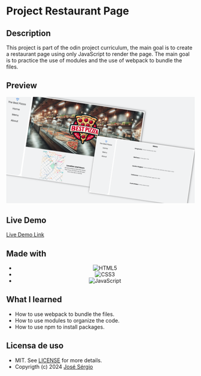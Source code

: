 # Project Restaurant Page

## Description

This project is part of the odin project curriculum, the main goal is to create a restaurant page using only JavaScript to render the page. The main goal is to practice the use of modules and the use of webpack to bundle the files.

## Preview

<div align="center">
    
   <img src="assets/preview.png" alt="Preview"/>

</div>

## Live Demo

[Live Demo Link](https://mrescappe.github.io/PROJECT-Restaurant-page/)

## Made with

<div align="center">

- ![HTML5](https://img.shields.io/badge/html5-%23E34F26.svg?style=for-the-badge&logo=html5&logoColor=white)
- ![CSS3](https://img.shields.io/badge/css3-%231572B6.svg?style=for-the-badge&logo=css3&logoColor=white)
- ![JavaScript](https://img.shields.io/badge/javascript-%23323330.svg?style=for-the-badge&logo=javascript&logoColor=%23F7DF1E)

</div>

## What I learned

- How to use webpack to bundle the files.
- How to use modules to organize the code.
- How to use npm to install packages.

## Licensa de uso

- MIT. See [LICENSE](/LICENSE) for more details.
- Copyrigth (c) 2024 [José Sérgio](https://github.com/MrEscappe)
